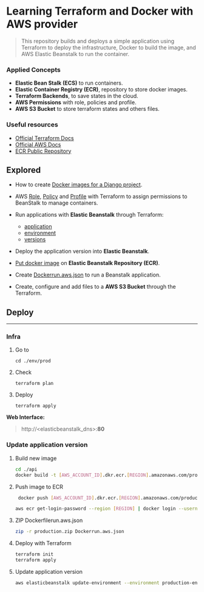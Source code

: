 # Learning Terraform and Docker with AWS provider

> This repository builds and deploys a simple application using Terraform to deploy the infrastructure, Docker to build the image, and AWS Elastic Beanstalk to run the container.

### Applied Concepts

- **Elastic Bean Stalk (ECS)** to run containers.
- **Elastic Container Registry (ECR)**, repository to store docker images.
- **Terraform Backends**, to save states in the cloud.
- **AWS Permissions** with role, policies and profile.
- **AWS S3 Bucket** to store terraform states and others files.

### Useful resources

- [Official Terraform Docs](https://developer.hashicorp.com/terraform/tutorials/aws-get-started)
- [Official AWS Docs](https://docs.aws.amazon.com/)
- [ECR Public Repository](https://gallery.ecr.aws/)

## Explored

- How to create [Docker images for a Django project](https://docs.docker.com/samples/django/).

- AWS [Role](https://registry.terraform.io/providers/hashicorp/aws/latest/docs/resources/iam_role), [Policy](https://registry.terraform.io/providers/hashicorp/aws/latest/docs/resources/iam_policy) and [Profile](https://registry.terraform.io/providers/hashicorp/aws/latest/docs/resources/iam_instance_profile) with Terraform to assign permissions to BeanStalk to manage containers.

- Run applications with **Elastic Beanstalk** through Terraform:

  - [application](https://registry.terraform.io/providers/hashicorp/aws/latest/docs/resources/elastic_beanstalk_application)
  - [environment](https://registry.terraform.io/providers/hashicorp/aws/latest/docs/resources/elastic_beanstalk_environment)
  - [versions](https://registry.terraform.io/providers/hashicorp/aws/latest/docs/resources/elastic_beanstalk_application_version)

- Deploy the application version into **Elastic Beanstalk**.

- [Put docker image](https://docs.aws.amazon.com/AmazonECR/latest/userguide/docker-push-ecr-image.html) on **Elastic Beanstalk Repository (ECR)**.

- Create [Dockerrun.aws.json](https://docs.aws.amazon.com/pt_br/elasticbeanstalk/latest/dg/single-container-docker-configuration.html) to run a Beanstalk application.

- Create, configure and add files to a **AWS S3 Bucket** through the Terraform.

## Deploy

---

### Infra

1. Go to
   ```
   cd ./env/prod
   ```
2. Check
   ```
   terraform plan
   ```
3. Deploy
   ```
   terraform apply
   ```

**Web Interface:**
> http://<elasticbeanstalk_dns>:**80**

### Update application version

1. Build new image

   ```bash
   cd ./api
   docker build -t [AWS_ACCOUNT_ID].dkr.ecr.[REGION].amazonaws.com/production:v1 .
   ```

2. Push image to ECR

   ```bash
    docker push [AWS_ACCOUNT_ID].dkr.ecr.[REGION].amazonaws.com/production:v1

   aws ecr get-login-password --region [REGION] | docker login --username AWS --password-stdin [AWS_ACCOUNT_ID].dkr.ecr.[REGION].amazonaws.com
   ```

3. ZIP Dockerfilerun.aws.json
   ```bash
   zip -r production.zip Dockerrun.aws.json
   ```
4. Deploy with Terraform
   ```bash
   terraform init
   terraform apply
   ```
5. Update application version
   ```bash
   aws elasticbeanstalk update-environment --environment production-environment --version-label production
   ```
